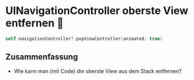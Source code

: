 # UINavigationController oberste View entfernen 🥞

```swift
self.navigationController?.popViewController(animated: true)
```

## Zusammenfassung
- Wie kann man (mit Code) die oberste View aus dem Stack entfernen?
